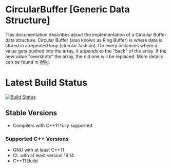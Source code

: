 # CircularBuffer [Generic Data Structure]
This documentation describes about the implementation of a Circular Buffer data structure. Circular Buffer (also known as Ring Buffer) is where data is stored in a repeated loop (circular fashion). On every instances where a value gets pushed into the array, it appends to the "back" of the array. If the new value "overshots" the array, the old one will be replaced. More details can be found in [Wiki](https://en.wikipedia.org/wiki/Circular_buffer).

# Latest Build Status
[![Build Status](https://travis-ci.com/KiryuRS/CircularBuffer.svg?branch=master)](https://travis-ci.com/KiryuRS/CircularBuffer)

## Stable Versions
* Compilers with C++11 fully supported

### Supported C++ Versions
* GNU with at least C++11
* CL with at least version 19.14
* C++11 Build
